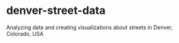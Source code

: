 # denver-street-data
Analyzing data and creating visualizations about streets in Denver, Colorado, USA
